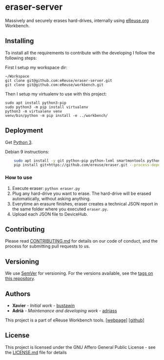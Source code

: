 # eraser-server

Massively and securely erases hard-drives, internally using [eReuse.org](https://www.ereuse.org/) Workbench.


## Installing

To install all the requirements to contribute with the developing I follow the following steps:

First I setup my workspace dir:
```
~/Workspace
git clone git@github.com:eReuse/eraser-server.git
git clone git@github.com:eReuse/workbench.git
```

Then I setup my virtualenv to use with this project:

```
sudo apt install python3-pip
sudo python3 -m pip install virtualenv
python3 -m virtualenv venv
venv/bin/python -m pip install -e ../workbench/
```

## Deployment
Get [Python 3](https://www.python.org/download/releases/3.0/?).

Debian 9 instructions:
```bash
    sudo apt install -y git python-pip python-lxml smartmontools python-dateutil python-gnupg python-dmidecode lshw
    pip install git+https://github.com/ereuse/eraser.git --process-dependency-links
```

### How to use
1. Execute eraser: ``python eraser.py``
2. Plug any hard-drive you want to erase. The hard-drive will be erased automatically, without asking anything.
3. Everytime an erasure finishes, eraser creates a technical JSON report in the same folder where you
executed ``eraser.py``.
4. Upload each JSON file to DeviceHub. 

## Contributing

Please read [CONTRIBUTING.md](CONTRIBUTING.md) for details on our code of conduct, and the process for submitting pull requests to us.

## Versioning

We use [SemVer](https://semver.org/) for versioning. For the versions available, see the [tags on this repository](https://github.com/eReuse/eraser-server/tags). 

## Authors

* **Xavier** - *Initial work* - [bustawin](https://github.com/bustawin)
* **Adrià** - *Maintenance and developing work* - [adriass](https://github.com/adriass)

This project is a part of eReuse Workbench tools.  [[webpage](https://www.ereuse.org/)] [[github](https://github.com/eReuse/)]

## License

This project is licensed under the GNU Affero General Public License - see the [LICENSE.md](LICENSE.md) file for details